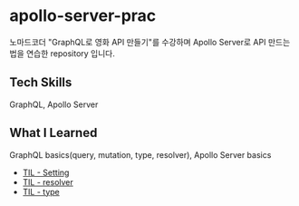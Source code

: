 # apollo-server-prac

노마드코더 "GraphQL로 영화 API 만들기"를 수강하며 Apollo Server로 API 만드는 법을 연습한 repository 입니다.

## Tech Skills 
GraphQL, Apollo Server

## What I Learned
GraphQL basics(query, mutation, type, resolver), Apollo Server basics 
- [TIL - Setting](https://github.com/root-zero-o/TIL/blob/master/GraphQL/ApolloServer-Setting.md)
- [TIL - resolver](https://github.com/root-zero-o/TIL/blob/master/GraphQL/ApolloServer-resolvers.md)
- [TIL - type](https://github.com/root-zero-o/TIL/blob/master/GraphQL/ApolloServer-type.md)
